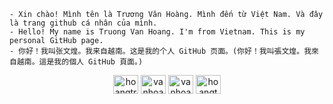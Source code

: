 ```
- Xin chào! Mình tên là Trương Văn Hoàng. Mình đến từ Việt Nam. Và đây là trang github cá nhân của mình.
- Hello! My name is Truong Van Hoang. I'm from Vietnam. This is my personal GitHub page.
- 你好！我叫张文煌。我来自越南。这是我的个人 GitHub 页面。(你好！我叫張文煌。我來自越南。這是我的個人 GitHub 頁面。)
```

<p align="center">
<a href="https://linkedin.com/in/hoangtruongvan" target="blank"><img align="center" src="https://raw.githubusercontent.com/rahuldkjain/github-profile-readme-generator/master/src/images/icons/Social/linked-in-alt.svg" alt="hoangtruongvan" height="30" width="40" /></a>
<a href="https://fb.com/vanhoang11082002" target="blank"><img align="center" src="https://raw.githubusercontent.com/rahuldkjain/github-profile-readme-generator/master/src/images/icons/Social/facebook.svg" alt="vanhoang11082002" height="30" width="40" /></a>
<a href="https://instagram.com/vanhoang11082002" target="blank"><img align="center" src="https://raw.githubusercontent.com/rahuldkjain/github-profile-readme-generator/master/src/images/icons/Social/instagram.svg" alt="vanhoang11082002" height="30" width="40" /></a>
<a href="https://codeforces.com/profile/hoangtvph31092" target="blank"><img align="center" src="https://raw.githubusercontent.com/rahuldkjain/github-profile-readme-generator/master/src/images/icons/Social/codeforces.svg" alt="hoangtvph31092" height="30" width="40" /></a>
</p>
